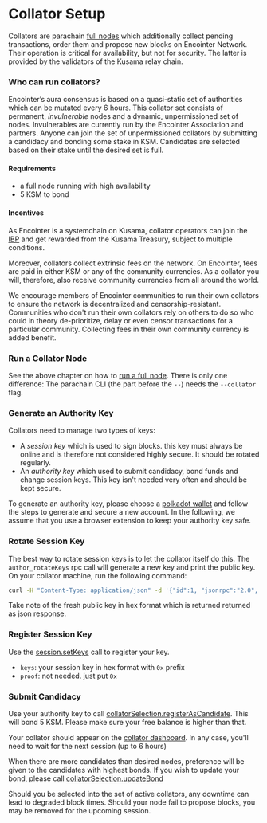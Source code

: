 # Collator Setup

Collators are parachain [full nodes](./infrastructure-full-node-setup.md) which additionally collect pending transactions, order them and propose new blocks on Encointer Network. Their operation is critical for availability, but not for security. The latter is provided by the validators of the Kusama relay chain. 

### Who can run collators?

Encointer’s aura consensus is based on a quasi-static set of authorities which can be mutated every 6 hours. This collator set consists of permanent, *invulnerable* nodes and a dynamic, unpermissioned set of nodes. Invulnerables are currently run by the Encointer Association and partners. Anyone can join the set of unpermissioned collators by submitting a candidacy and bonding some stake in KSM. Candidates are selected based on their stake until the desired set is full.   

#### Requirements

* a full node running with high availability
* 5 KSM to bond

#### Incentives

As Encointer is a systemchain on Kusama, collator operators can join the [IBP](https://ibp.network/) and get rewarded from the Kusama Treasury, subject to multiple conditions.

Moreover, collators collect extrinsic fees on the network. On Encointer, fees are paid in either KSM or any of the community currencies. As a collator you will, therefore, also receive community currencies from all around the world.

We encourage members of Encointer communities to run their own collators to ensure the network is decentralized and censorship-resistant. Communities who don't run their own collators rely on others to do so who could in theory de-prioritize, delay or even censor transactions for a particular community. Collecting fees in their own community currency is added benefit.

### Run a Collator Node

See the above chapter on how to [run a full node](./infrastructure-full-node-setup.md). There is only one difference: The parachain CLI (the part before the `--`) needs the `--collator` flag.

### Generate an Authority Key

Collators need to manage two types of keys: 
* A *session key* which is used to sign blocks. this key must always be online and is therefore not considered highly secure. It should be rotated regularly.
* An *authority key* which used to submit candidacy, bond funds and change session keys. This key isn't needed very often and should be kept secure.  

To generate an authority key, please choose a [polkadot wallet](https://polkadot.network/ecosystem/wallets/) and follow the steps to generate and secure a new account. In the following, we assume that you use a browser extension to keep your authority key safe.

### Rotate Session Key

The best way to rotate session keys is to let the collator itself do this. The `author_rotateKeys` rpc call will generate a new key and print the public key. On your collator machine, run the following command:

```bash
curl -H "Content-Type: application/json" -d '{"id":1, "jsonrpc":"2.0", "method": "author_rotateKeys", "params":[]}' http://localhost:9944
```

Take note of the fresh public key in hex format which is returned returned as json response.

### Register Session Key

Use the [session.setKeys](https://polkadot.js.org/apps/?rpc=wss%3A%2F%2Fsys.ibp.network%2Fencointer-kusama#/extrinsics/decode/0x1600000000000000000000000000000000000000000000000000000000000000000000 ) call to register your key.
* `keys`: your session key in hex format with `0x` prefix
* `proof`: not needed. just put `0x` 

### Submit Candidacy

Use your authority key to call [collatorSelection.registerAsCandidate](https://polkadot.js.org/apps/?rpc=wss%3A%2F%2Fsys.ibp.network%2Fencointer-kusama#/extrinsics/decode/0x1503). This will bond 5 KSM. Please make sure your free balance is higher than that.

Your collator should appear on the [collator dashboard](https://polkadot.js.org/apps/?rpc=wss%3A%2F%2Fsys.ibp.network%2Fencointer-kusama#/collators). In any case, you'll need to wait for the next session (up to 6 hours)

When there are more candidates than desired nodes, preference will be given to the candidates with highest bonds. If you wish to update your bond, please call [collatorSelection.updateBond](https://polkadot.js.org/apps/?rpc=wss%3A%2F%2Fsys.ibp.network%2Fencointer-kusama#/extrinsics/decode/0x150700000000000000000000000000000000)

Should you be selected into the set of active collators, any downtime can lead to degraded block times. Should your node fail to propose blocks, you may be removed for the upcoming session.


